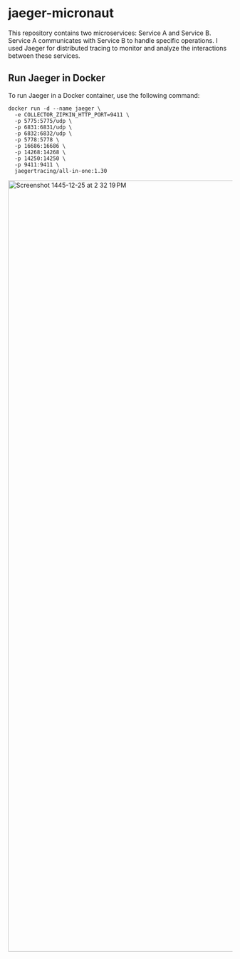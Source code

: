 # jaeger-micronaut


This repository contains two microservices: Service A and Service B. Service A communicates with Service B to handle specific operations. I used Jaeger for distributed tracing to monitor and analyze the interactions between these services.


## Run Jaeger in Docker
To run Jaeger in a Docker container, use the following command:

```
docker run -d --name jaeger \
  -e COLLECTOR_ZIPKIN_HTTP_PORT=9411 \
  -p 5775:5775/udp \
  -p 6831:6831/udp \
  -p 6832:6832/udp \
  -p 5778:5778 \
  -p 16686:16686 \
  -p 14268:14268 \
  -p 14250:14250 \
  -p 9411:9411 \
  jaegertracing/all-in-one:1.30
```


<img width="1728" alt="Screenshot 1445-12-25 at 2 32 19 PM" src="https://github.com/gyda13/jaeger-micronaut/assets/90142160/7ac2f47e-746e-4f38-aab3-6e889fc6032d">
